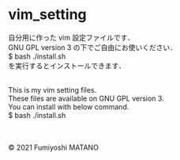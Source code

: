 # vim_setting
自分用に作った vim 設定ファイルです．<br>
GNU GPL version 3 の下でご自由にお使いください．<br>
$ bash ./install.sh<br>
を実行するとインストールできます．<br><br>

This is my vim setting files.<br>
These files are available on GNU GPL version 3.<br>
You can install with below command.<br>
$ bash ./install.sh<br><br>

<br>© 2021 Fumiyoshi MATANO
